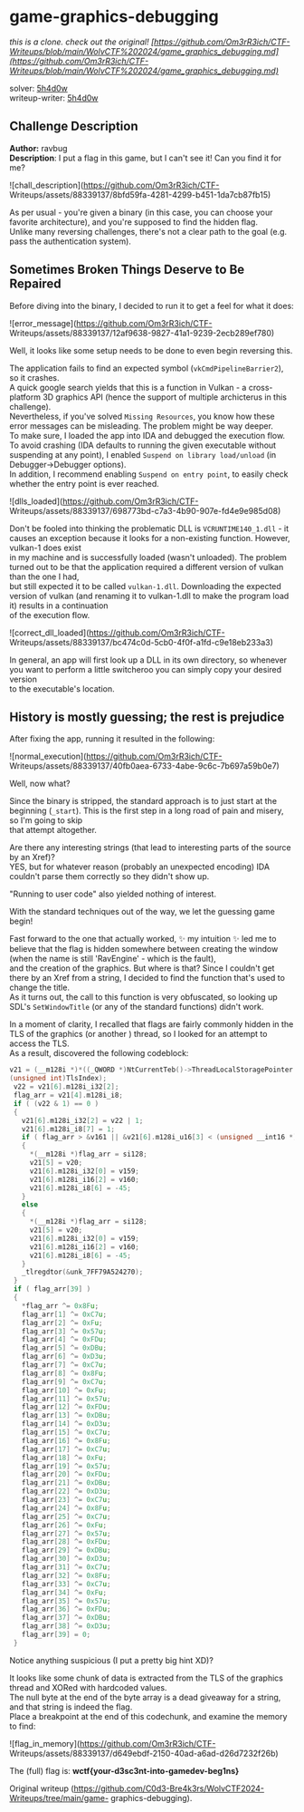 # game-graphics-debugging

*this is a clone. check out the original! [https://github.com/Om3rR3ich/CTF-Writeups/blob/main/WolvCTF%202024/game_graphics_debugging.md](https://github.com/Om3rR3ich/CTF-Writeups/blob/main/WolvCTF%202024/game_graphics_debugging.md)*

solver: [5h4d0w ](https://github.com/Om3rR3ich)  
writeup-writer: [5h4d0w](https://github.com/Om3rR3ich)  

## Challenge Description

**Author:** ravbug  
**Description**: I put a flag in this game, but I can't see it! Can you find
it for me?

![chall_description](https://github.com/Om3rR3ich/CTF-
Writeups/assets/88339137/8bfd59fa-4281-4299-b451-1da7cb87fb15)

As per usual - you're given a binary (in this case, you can choose your
favorite architecture), and you're supposed to find the hidden flag.  
Unlike many reversing challenges, there's not a clear path to the goal (e.g.
pass the authentication system).

## Sometimes Broken Things Deserve to Be Repaired  
Before diving into the binary, I decided to run it to get a feel for what it
does:

![error_message](https://github.com/Om3rR3ich/CTF-
Writeups/assets/88339137/12af9638-9827-41a1-9239-2ecb289ef780)

Well, it looks like some setup needs to be done to even begin reversing this.

The application fails to find an expected symbol (`vkCmdPipelineBarrier2`), so
it crashes.  
A quick google search yields that this is a function in Vulkan - a cross-
platform 3D graphics API (hence the support of multiple archicterus in this
challenge).  
Nevertheless, if you've solved `Missing Resources`, you know how these error
messages can be misleading. The problem might be way deeper.  
To make sure, I loaded the app into IDA and debugged the execution flow.  
To avoid crashing (IDA defaults to running the given executable without
suspending at any point), I enabled `Suspend on library load/unload` (in
Debugger->Debugger options).  
In addition, I recommend enabling `Suspend on entry point`, to easily check
whether the entry point is ever reached.

![dlls_loaded](https://github.com/Om3rR3ich/CTF-
Writeups/assets/88339137/698773bd-c7a3-4b90-907e-fd4e9e985d08)

Don't be fooled into thinking the problematic DLL is `VCRUNTIME140_1.dll` - it
causes an exception because it looks for a non-existing function. However,
vulkan-1 does exist  
in my machine and is successfully loaded (wasn't unloaded). The problem turned
out to be that the application required a different version of vulkan than the
one I had,  
but still expected it to be called `vulkan-1.dll`. Downloading the expected
version of vulkan (and renaming it to vulkan-1.dll to make the program load
it) results in a continuation  
of the execution flow.

![correct_dll_loaded](https://github.com/Om3rR3ich/CTF-
Writeups/assets/88339137/bc474c0d-5cb0-4f0f-a1fd-c9e18eb233a3)

In general, an app will first look up a DLL in its own directory, so whenever
you want to perform a little switcheroo you can simply copy your desired
version  
to the executable's location.

## History is mostly guessing; the rest is prejudice

After fixing the app, running it resulted in the following:

![normal_execution](https://github.com/Om3rR3ich/CTF-
Writeups/assets/88339137/40fb0aea-6733-4abe-9c6c-7b697a59b0e7)

Well, now what?

Since the binary is stripped, the standard approach is to just start at the
beginning (`_start`). This is the first step in a long road of pain and
misery, so I'm going to skip  
that attempt altogether.

Are there any interesting strings (that lead to interesting parts of the
source by an Xref)?  
YES, but for whatever reason (probably an unexpected encoding) IDA couldn't
parse them correctly so they didn't show up.

"Running to user code" also yielded nothing of interest.

With the standard techniques out of the way, we let the guessing game begin!

Fast forward to the one that actually worked, ✨ my intuition ✨ led me to
believe that the flag is hidden somewhere between creating the window (when
the name is still 'RavEngine' - which is the fault),  
and the creation of the graphics. But where is that? Since I couldn't get
there by an Xref from a string, I decided to find the function that's used to
change the title.  
As it turns out, the call to this function is very obfuscated, so looking up
SDL's `SetWindowTitle` (or any of the standard functions) didn't work.

In a moment of clarity, I recalled that flags are fairly commonly hidden in
the TLS of the graphics (or another ) thread, so I looked for an attempt to
access the TLS.  
As a result, discovered the following codeblock:

```cpp  
v21 = (__m128i *)*((_QWORD *)NtCurrentTeb()->ThreadLocalStoragePointer +
(unsigned int)TlsIndex);  
 v22 = v21[6].m128i_i32[2];  
 flag_arr = v21[4].m128i_i8;  
 if ( (v22 & 1) == 0 )  
 {  
   v21[6].m128i_i32[2] = v22 | 1;  
   v21[6].m128i_i8[7] = 1;  
   if ( flag_arr > &v161 || &v21[6].m128i_u16[3] < (unsigned __int16 *)v158 )  
   {  
     *(__m128i *)flag_arr = si128;  
     v21[5] = v20;  
     v21[6].m128i_i32[0] = v159;  
     v21[6].m128i_i16[2] = v160;  
     v21[6].m128i_i8[6] = -45;  
   }  
   else  
   {  
     *(__m128i *)flag_arr = si128;  
     v21[5] = v20;  
     v21[6].m128i_i32[0] = v159;  
     v21[6].m128i_i16[2] = v160;  
     v21[6].m128i_i8[6] = -45;  
   }  
   _tlregdtor(&unk_7FF79A524270);  
 }  
 if ( flag_arr[39] )  
 {  
   *flag_arr ^= 0x8Fu;  
   flag_arr[1] ^= 0xC7u;  
   flag_arr[2] ^= 0xFu;  
   flag_arr[3] ^= 0x57u;  
   flag_arr[4] ^= 0xFDu;  
   flag_arr[5] ^= 0xDBu;  
   flag_arr[6] ^= 0xD3u;  
   flag_arr[7] ^= 0xC7u;  
   flag_arr[8] ^= 0x8Fu;  
   flag_arr[9] ^= 0xC7u;  
   flag_arr[10] ^= 0xFu;  
   flag_arr[11] ^= 0x57u;  
   flag_arr[12] ^= 0xFDu;  
   flag_arr[13] ^= 0xDBu;  
   flag_arr[14] ^= 0xD3u;  
   flag_arr[15] ^= 0xC7u;  
   flag_arr[16] ^= 0x8Fu;  
   flag_arr[17] ^= 0xC7u;  
   flag_arr[18] ^= 0xFu;  
   flag_arr[19] ^= 0x57u;  
   flag_arr[20] ^= 0xFDu;  
   flag_arr[21] ^= 0xDBu;  
   flag_arr[22] ^= 0xD3u;  
   flag_arr[23] ^= 0xC7u;  
   flag_arr[24] ^= 0x8Fu;  
   flag_arr[25] ^= 0xC7u;  
   flag_arr[26] ^= 0xFu;  
   flag_arr[27] ^= 0x57u;  
   flag_arr[28] ^= 0xFDu;  
   flag_arr[29] ^= 0xDBu;  
   flag_arr[30] ^= 0xD3u;  
   flag_arr[31] ^= 0xC7u;  
   flag_arr[32] ^= 0x8Fu;  
   flag_arr[33] ^= 0xC7u;  
   flag_arr[34] ^= 0xFu;  
   flag_arr[35] ^= 0x57u;  
   flag_arr[36] ^= 0xFDu;  
   flag_arr[37] ^= 0xDBu;  
   flag_arr[38] ^= 0xD3u;  
   flag_arr[39] = 0;  
 }  
```

Notice anything suspicious (I put a pretty big hint XD)?

It looks like some chunk of data is extracted from the TLS of the graphics
thread and XORed with hardcoded values.  
The null byte at the end of the byte array is a dead giveaway for a string,
and that string is indeed the flag.  
Place a breakpoint at the end of this codechunk, and examine the memory to
find:

![flag_in_memory](https://github.com/Om3rR3ich/CTF-
Writeups/assets/88339137/d649ebdf-2150-40ad-a6ad-d26d7232f26b)

The (full) flag is: **wctf{your-d3sc3nt-into-gamedev-beg1ns}**  

Original writeup
(https://github.com/C0d3-Bre4k3rs/WolvCTF2024-Writeups/tree/main/game-
graphics-debugging).